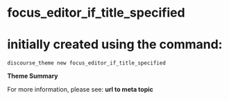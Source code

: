 # focus_editor_if_title_specified
# initially created using the command:
```discourse_theme new focus_editor_if_title_specified```

**Theme Summary**

For more information, please see: **url to meta topic**
